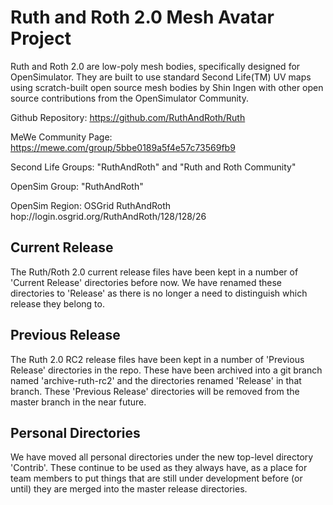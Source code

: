 # Ruth and Roth 2.0 Mesh Avatar Project

Ruth and Roth 2.0 are low-poly mesh bodies, specifically designed for OpenSimulator. They are built to use standard Second Life(TM) UV maps using scratch-built open source mesh bodies by Shin Ingen with other open source contributions from the OpenSimulator Community.

Github Repository: https://github.com/RuthAndRoth/Ruth

MeWe Community Page: https://mewe.com/group/5bbe0189a5f4e57c73569fb9

Second Life Groups: "RuthAndRoth" and "Ruth and Roth Community"

OpenSim Group: "RuthAndRoth"

OpenSim Region: OSGrid RuthAndRoth hop://login.osgrid.org/RuthAndRoth/128/128/26

## Current Release

The Ruth/Roth 2.0 current release files have been kept in a number of
'Current Release' directories before now.  We have renamed these
directories to 'Release' as there is no longer a need to distinguish which
release they belong to.

## Previous Release

The Ruth 2.0 RC2 release files have been kept in a number of 'Previous Release'
directories in the repo.  These have been archived into a git branch named
'archive-ruth-rc2' and the directories renamed 'Release' in that branch.  These
'Previous Release' directories will be removed from the master branch in the
near future.

## Personal Directories

We have moved all personal directories under the new top-level directory
'Contrib'.  These continue to be used as they always have, as a place for
team members to put things that are still under development before (or until)
they are merged into the master release directories.

